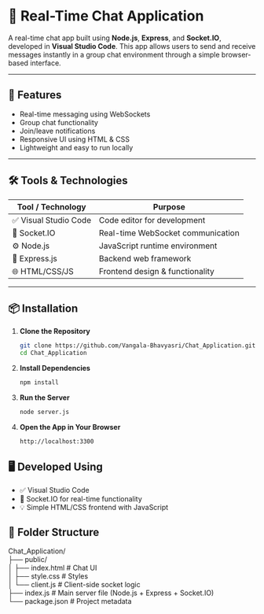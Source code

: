 # 💬 Real-Time Chat Application

A real-time chat app built using **Node.js**, **Express**, and **Socket.IO**, developed in **Visual Studio Code**. This app allows users to send and receive messages instantly in a group chat environment through a simple browser-based interface.

---

## 🚀 Features

- Real-time messaging using WebSockets
- Group chat functionality
- Join/leave notifications
- Responsive UI using HTML & CSS
- Lightweight and easy to run locally

---

## 🛠️ Tools & Technologies

| Tool / Technology   | Purpose                          |
|-------------------  |----------------------------------|
| ✅ Visual Studio Code | Code editor for development       |
| 🔌 Socket.IO        | Real-time WebSocket communication |
| ⚙️ Node.js          | JavaScript runtime environment    |
| 🧭 Express.js       | Backend web framework             |
| 🌐 HTML/CSS/JS      | Frontend design & functionality   |

---

## 📦 Installation

1. **Clone the Repository**
   ```bash
   git clone https://github.com/Vangala-Bhavyasri/Chat_Application.git
   cd Chat_Application
2. **Install Dependencies**
   ```bash
   npm install
3. **Run the Server**
   ```bash
   node server.js
4. **Open the App in Your Browser**
   ```bash
   http://localhost:3300

## 🖥️ Developed Using

- ✅ Visual Studio Code
- 🔌 Socket.IO for real-time functionality
- 💡 Simple HTML/CSS frontend with JavaScript

## 📁 Folder Structure
Chat_Application/  
├── public/  
│   ├── index.html        # Chat UI  
│   ├── style.css         # Styles  
│   └── client.js         # Client-side socket logic  
├── index.js              # Main server file (Node.js + Express + Socket.IO)  
└── package.json          # Project metadata


    
